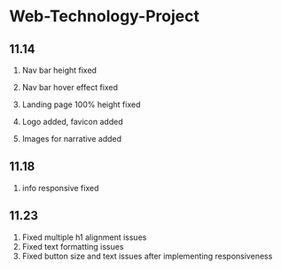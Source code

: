 # Web-Technology-Project

## 11.14

1. Nav bar height fixed 
2. Nav bar hover effect fixed

3. Landing page 100% height fixed

4. Logo added, favicon added

5. Images for narrative added

## 11.18
1. info responsive fixed

## 11.23
1. Fixed multiple h1 alignment issues
2. Fixed text formatting issues
3. Fixed button size and text issues after implementing responsiveness
